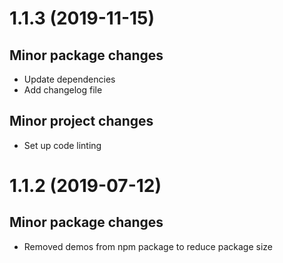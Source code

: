 # 1.1.3 (2019-11-15)

## Minor package changes

- Update dependencies
- Add changelog file

## Minor project changes

- Set up code linting

# 1.1.2 (2019-07-12)

## Minor package changes

- Removed demos from npm package to reduce package size
